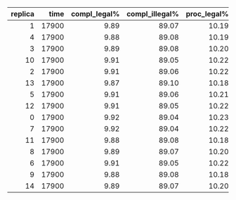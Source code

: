 | replica | time | compl_legal% | compl_illegal% | proc_legal% | proc_illegal% | illegal_arrivals% | QoS |
|---:|---:|---:|---:|---:|---:|---:|:--:|
| 1 | 17900 | 9.89 | 89.07 | 10.19 | 91.82 | 90.01 | — |
| 4 | 17900 | 9.88 | 89.08 | 10.19 | 91.82 | 90.01 | — |
| 3 | 17900 | 9.89 | 89.08 | 10.20 | 91.84 | 90.01 | — |
| 10 | 17900 | 9.91 | 89.05 | 10.22 | 91.80 | 89.98 | — |
| 2 | 17900 | 9.91 | 89.06 | 10.22 | 91.81 | 89.99 | — |
| 13 | 17900 | 9.87 | 89.10 | 10.18 | 91.84 | 90.03 | — |
| 5 | 17900 | 9.91 | 89.06 | 10.21 | 91.82 | 89.99 | — |
| 12 | 17900 | 9.91 | 89.05 | 10.22 | 91.80 | 89.98 | — |
| 0 | 17900 | 9.92 | 89.04 | 10.23 | 91.80 | 89.98 | — |
| 7 | 17900 | 9.92 | 89.04 | 10.22 | 91.80 | 89.98 | — |
| 11 | 17900 | 9.88 | 89.08 | 10.18 | 91.84 | 90.02 | — |
| 8 | 17900 | 9.89 | 89.07 | 10.20 | 91.82 | 90.00 | — |
| 6 | 17900 | 9.91 | 89.05 | 10.22 | 91.80 | 89.98 | — |
| 9 | 17900 | 9.88 | 89.08 | 10.18 | 91.84 | 90.02 | — |
| 14 | 17900 | 9.89 | 89.07 | 10.20 | 91.83 | 90.00 | — |

